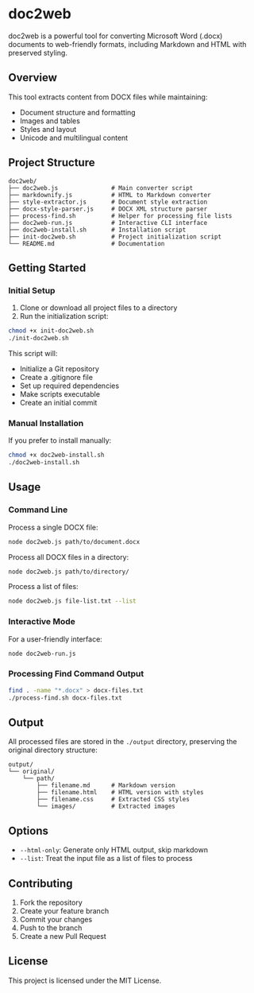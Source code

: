 # doc2web

doc2web is a powerful tool for converting Microsoft Word (.docx) documents to web-friendly formats, including Markdown and HTML with preserved styling.

## Overview

This tool extracts content from DOCX files while maintaining:
- Document structure and formatting
- Images and tables
- Styles and layout
- Unicode and multilingual content

## Project Structure

```
doc2web/
├── doc2web.js               # Main converter script
├── markdownify.js           # HTML to Markdown converter
├── style-extractor.js       # Document style extraction
├── docx-style-parser.js     # DOCX XML structure parser
├── process-find.sh          # Helper for processing file lists
├── doc2web-run.js           # Interactive CLI interface
├── doc2web-install.sh       # Installation script
├── init-doc2web.sh          # Project initialization script
└── README.md                # Documentation
```

## Getting Started

### Initial Setup

1. Clone or download all project files to a directory
2. Run the initialization script:

```bash
chmod +x init-doc2web.sh
./init-doc2web.sh
```

This script will:
- Initialize a Git repository
- Create a .gitignore file
- Set up required dependencies
- Make scripts executable
- Create an initial commit

### Manual Installation

If you prefer to install manually:

```bash
chmod +x doc2web-install.sh
./doc2web-install.sh
```

## Usage

### Command Line

Process a single DOCX file:
```bash
node doc2web.js path/to/document.docx
```

Process all DOCX files in a directory:
```bash
node doc2web.js path/to/directory/
```

Process a list of files:
```bash
node doc2web.js file-list.txt --list
```

### Interactive Mode

For a user-friendly interface:
```bash
node doc2web-run.js
```

### Processing Find Command Output

```bash
find . -name "*.docx" > docx-files.txt
./process-find.sh docx-files.txt
```

## Output

All processed files are stored in the `./output` directory, preserving the original directory structure:

```
output/
└── original/
    └── path/
        ├── filename.md      # Markdown version
        ├── filename.html    # HTML version with styles
        ├── filename.css     # Extracted CSS styles
        └── images/          # Extracted images
```

## Options

- `--html-only`: Generate only HTML output, skip markdown
- `--list`: Treat the input file as a list of files to process

## Contributing

1. Fork the repository
2. Create your feature branch
3. Commit your changes
4. Push to the branch
5. Create a new Pull Request

## License

This project is licensed under the MIT License.
